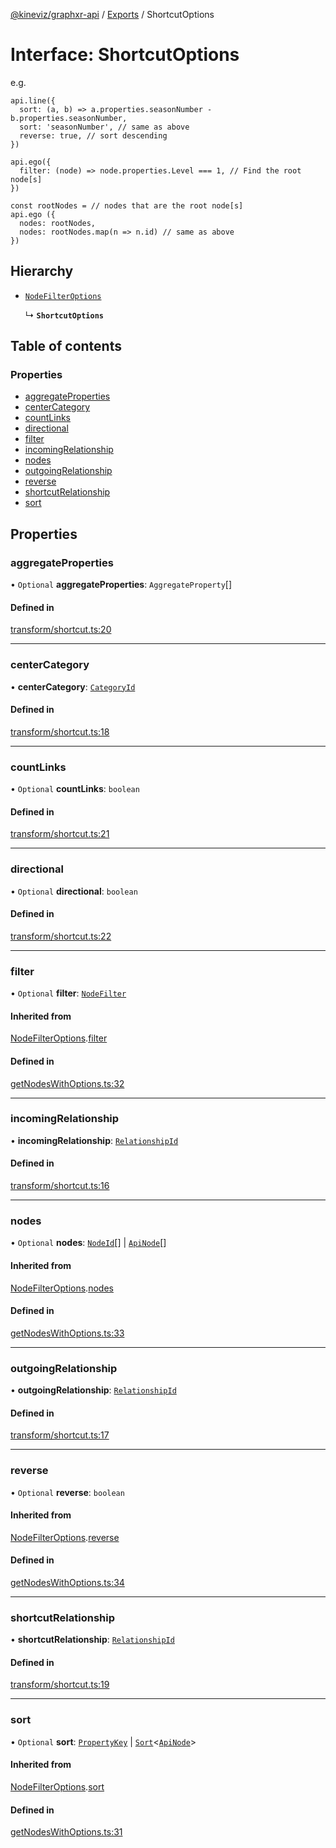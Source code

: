 [@kineviz/graphxr-api](../README.md) / [Exports](../modules.md) / ShortcutOptions

# Interface: ShortcutOptions

e.g.

```
api.line({
  sort: (a, b) => a.properties.seasonNumber - b.properties.seasonNumber,
  sort: 'seasonNumber', // same as above
  reverse: true, // sort descending
})

api.ego({
  filter: (node) => node.properties.Level === 1, // Find the root node[s]
})

const rootNodes = // nodes that are the root node[s]
api.ego ({
  nodes: rootNodes,
  nodes: rootNodes.map(n => n.id) // same as above
})
```

## Hierarchy

- [`NodeFilterOptions`](NodeFilterOptions.md)

  ↳ **`ShortcutOptions`**

## Table of contents

### Properties

- [aggregateProperties](ShortcutOptions.md#aggregateproperties)
- [centerCategory](ShortcutOptions.md#centercategory)
- [countLinks](ShortcutOptions.md#countlinks)
- [directional](ShortcutOptions.md#directional)
- [filter](ShortcutOptions.md#filter)
- [incomingRelationship](ShortcutOptions.md#incomingrelationship)
- [nodes](ShortcutOptions.md#nodes)
- [outgoingRelationship](ShortcutOptions.md#outgoingrelationship)
- [reverse](ShortcutOptions.md#reverse)
- [shortcutRelationship](ShortcutOptions.md#shortcutrelationship)
- [sort](ShortcutOptions.md#sort)

## Properties

### aggregateProperties

• `Optional` **aggregateProperties**: `AggregateProperty`[]

#### Defined in

[transform/shortcut.ts:20](https://bitbucket.org/kineviz/graphxr-api/src/c752a8c/src/transform/shortcut.ts#lines-20)

___

### centerCategory

• **centerCategory**: [`CategoryId`](../modules.md#categoryid)

#### Defined in

[transform/shortcut.ts:18](https://bitbucket.org/kineviz/graphxr-api/src/c752a8c/src/transform/shortcut.ts#lines-18)

___

### countLinks

• `Optional` **countLinks**: `boolean`

#### Defined in

[transform/shortcut.ts:21](https://bitbucket.org/kineviz/graphxr-api/src/c752a8c/src/transform/shortcut.ts#lines-21)

___

### directional

• `Optional` **directional**: `boolean`

#### Defined in

[transform/shortcut.ts:22](https://bitbucket.org/kineviz/graphxr-api/src/c752a8c/src/transform/shortcut.ts#lines-22)

___

### filter

• `Optional` **filter**: [`NodeFilter`](../modules.md#nodefilter)

#### Inherited from

[NodeFilterOptions](NodeFilterOptions.md).[filter](NodeFilterOptions.md#filter)

#### Defined in

[getNodesWithOptions.ts:32](https://bitbucket.org/kineviz/graphxr-api/src/c752a8c/src/getNodesWithOptions.ts#lines-32)

___

### incomingRelationship

• **incomingRelationship**: [`RelationshipId`](../modules.md#relationshipid)

#### Defined in

[transform/shortcut.ts:16](https://bitbucket.org/kineviz/graphxr-api/src/c752a8c/src/transform/shortcut.ts#lines-16)

___

### nodes

• `Optional` **nodes**: [`NodeId`](../modules.md#nodeid)[] \| [`ApiNode`](../classes/ApiNode.md)[]

#### Inherited from

[NodeFilterOptions](NodeFilterOptions.md).[nodes](NodeFilterOptions.md#nodes)

#### Defined in

[getNodesWithOptions.ts:33](https://bitbucket.org/kineviz/graphxr-api/src/c752a8c/src/getNodesWithOptions.ts#lines-33)

___

### outgoingRelationship

• **outgoingRelationship**: [`RelationshipId`](../modules.md#relationshipid)

#### Defined in

[transform/shortcut.ts:17](https://bitbucket.org/kineviz/graphxr-api/src/c752a8c/src/transform/shortcut.ts#lines-17)

___

### reverse

• `Optional` **reverse**: `boolean`

#### Inherited from

[NodeFilterOptions](NodeFilterOptions.md).[reverse](NodeFilterOptions.md#reverse)

#### Defined in

[getNodesWithOptions.ts:34](https://bitbucket.org/kineviz/graphxr-api/src/c752a8c/src/getNodesWithOptions.ts#lines-34)

___

### shortcutRelationship

• **shortcutRelationship**: [`RelationshipId`](../modules.md#relationshipid)

#### Defined in

[transform/shortcut.ts:19](https://bitbucket.org/kineviz/graphxr-api/src/c752a8c/src/transform/shortcut.ts#lines-19)

___

### sort

• `Optional` **sort**: [`PropertyKey`](../modules.md#propertykey) \| [`Sort`](../modules.md#sort)<[`ApiNode`](../classes/ApiNode.md)\>

#### Inherited from

[NodeFilterOptions](NodeFilterOptions.md).[sort](NodeFilterOptions.md#sort)

#### Defined in

[getNodesWithOptions.ts:31](https://bitbucket.org/kineviz/graphxr-api/src/c752a8c/src/getNodesWithOptions.ts#lines-31)
